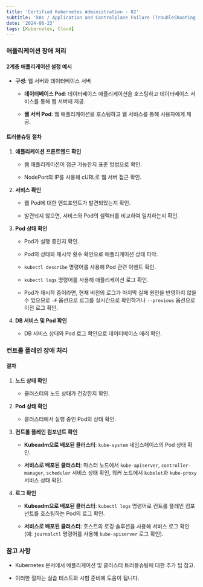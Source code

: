 ```yaml
--- 
title: 'Certified Kubernetes Administration - 82'
subtitle: 'k8s / Application and Controlplane Failure (TroubleShooting)'
date: '2024-06-23'
tags: [Kubernetes, Cloud]
---
```


### 애플리케이션 장애 처리

#### 2계층 애플리케이션 설정 예시

- **구성**: 웹 서버와 데이터베이스 서버
  
  - **데이터베이스 Pod**: 데이터베이스 애플리케이션을 호스팅하고 데이터베이스 서비스를 통해 웹 서버에 제공.
  
  - **웹 서버 Pod**: 웹 애플리케이션을 호스팅하고 웹 서비스를 통해 사용자에게 제공.

#### 트러블슈팅 절차

1. **애플리케이션 프론트엔드 확인**
   
   - 웹 애플리케이션이 접근 가능한지 표준 방법으로 확인.
   
   - NodePort의 IP를 사용해 cURL로 웹 서버 접근 확인.

2. **서비스 확인**
   
   - 웹 Pod에 대한 엔드포인트가 발견되었는지 확인.
   
   - 발견되지 않으면, 서비스와 Pod의 셀렉터를 비교하여 일치하는지 확인.

3. **Pod 상태 확인**
   
   - Pod가 실행 중인지 확인.
   
   - Pod의 상태와 재시작 횟수 확인으로 애플리케이션 상태 파악.
   
   - `kubectl describe` 명령어를 사용해 Pod 관련 이벤트 확인.
   
   - `kubectl logs` 명령어를 사용해 애플리케이션 로그 확인.
   
   - Pod가 재시작 중이라면, 현재 버전의 로그가 마지막 실패 원인을 반영하지 않을 수 있으므로 `-F` 옵션으로 로그를 실시간으로 확인하거나 `--previous` 옵션으로 이전 로그 확인.

4. **DB 서비스 및 Pod 확인**
   - DB 서비스 상태와 Pod 로그 확인으로 데이터베이스 에러 확인.

### 컨트롤 플레인 장애 처리

#### 절차

1. **노드 상태 확인**
   - 클러스터의 노드 상태가 건강한지 확인.

2. **Pod 상태 확인**
   - 클러스터에서 실행 중인 Pod의 상태 확인.

3. **컨트롤 플레인 컴포넌트 확인**
   
   - **Kubeadm으로 배포된 클러스터**: `kube-system` 네임스페이스의 Pod 상태 확인.
   
   - **서비스로 배포된 클러스터**: 마스터 노드에서 `kube-apiserver`, `controller-manager`, `scheduler` 서비스 상태 확인, 워커 노드에서 `kubelet`과 `kube-proxy` 서비스 상태 확인.

4. **로그 확인**
   
   - **Kubeadm으로 배포된 클러스터**: `kubectl logs` 명령어로 컨트롤 플레인 컴포넌트를 호스팅하는 Pod의 로그 확인.
   
   - **서비스로 배포된 클러스터**: 호스트의 로깅 솔루션을 사용해 서비스 로그 확인 (예: `journalctl` 명령어를 사용해 `kube-apiserver` 로그 확인).

### 참고 사항

- Kubernetes 문서에서 애플리케이션 및 클러스터 트러블슈팅에 대한 추가 팁 참고.

- 이러한 절차는 실습 테스트와 시험 준비에 도움이 됩니다.